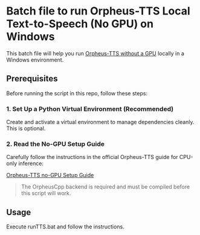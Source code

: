 # Batch file to run Orpheus-TTS Local Text-to-Speech (No GPU) on Windows

This batch file will help you run [Orpheus-TTS without a GPU](https://github.com/canopyai/Orpheus-TTS/blob/main/additional_inference_options/no_gpu/README.md) locally in a Windows environment. 

## Prerequisites

Before running the script in this repo, follow these steps:

### 1. Set Up a Python Virtual Environment (Recommended)

Create and activate a virtual environment to manage dependencies cleanly. This is optional.

### 2. Read the No-GPU Setup Guide

Carefully follow the instructions in the official Orpheus-TTS guide for CPU-only inference:

[Orpheus-TTS no-GPU Setup Guide](https://github.com/canopyai/Orpheus-TTS/blob/main/additional_inference_options/no_gpu/README.md)

> The OrpheusCpp backend is required and must be compiled before this script will work.

## Usage

Execute runTTS.bat and follow the instructions.
